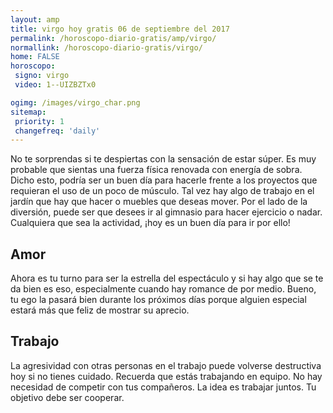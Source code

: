 ```yaml
---
layout: amp
title: virgo hoy gratis 06 de septiembre del 2017 
permalink: /horoscopo-diario-gratis/amp/virgo/
normallink: /horoscopo-diario-gratis/virgo/
home: FALSE
horoscopo:
 signo: virgo
 video: 1--UIZBZTx0

ogimg: /images/virgo_char.png
sitemap:
 priority: 1
 changefreq: 'daily'
---
```



No te sorprendas si te despiertas con la sensación de estar súper. Es muy probable que sientas una fuerza física renovada con energía de sobra. Dicho esto, podría ser un buen día para hacerle frente a los proyectos que requieran el uso de un poco de músculo. Tal vez hay algo de trabajo en el jardín que hay que hacer o muebles que deseas mover. Por el lado de la diversión, puede ser que desees ir al gimnasio para hacer ejercicio o nadar. Cualquiera que sea la actividad, ¡hoy es un buen día para ir por ello!

## Amor

Ahora es tu turno para ser la estrella del espectáculo y si hay algo que se te da bien es eso, especialmente cuando hay romance de por medio. Bueno, tu ego la pasará bien durante los próximos días porque alguien especial estará más que feliz de mostrar su aprecio.

## Trabajo

La agresividad con otras personas en el trabajo puede volverse destructiva hoy si no tienes cuidado. Recuerda que estás trabajando en equipo. No hay necesidad de competir con tus compañeros. La idea es trabajar juntos. Tu objetivo debe ser cooperar.